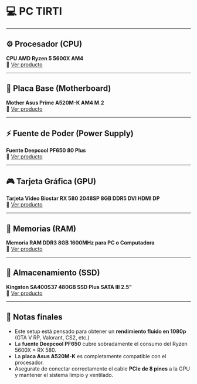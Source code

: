 # 💻 PC TIRTI

---

## ⚙️ Procesador (CPU)
**CPU AMD Ryzen 5 5600X AM4**  
🔗 [Ver producto](https://thotcomputacion.com.uy/producto/cpu-amd-ryzen-5-5600x-am4-2/)

---

## 🧩 Placa Base (Motherboard)
**Mother Asus Prime A520M-K AM4 M.2**  
🔗 [Ver producto](https://thotcomputacion.com.uy/producto/mother-asus-a520m-k-am4-m-2/)

---

## ⚡ Fuente de Poder (Power Supply)
**Fuente Deepcool PF650 80 Plus**  
🔗 [Ver producto](https://thotcomputacion.com.uy/producto/fuente-deepcool-pf650-80-plus/)

---

## 🎮 Tarjeta Gráfica (GPU)
**Tarjeta Video Biostar RX 580 2048SP 8GB DDR5 DVI HDMI DP**  
🔗 [Ver producto](https://bit.ly/graficatirti)

---

## 🧠 Memorias (RAM)
**Memoria RAM DDR3 8GB 1600MHz para PC o Computadora**  
🔗 [Ver producto](https://bit.ly/ramtirti)

---

## 💾 Almacenamiento (SSD)
**Kingston SA400S37 480GB SSD Plus SATA III 2.5"**  
🔗 [Ver producto](https://bit.ly/discotirti)

---

## 📝 Notas finales
- Este setup está pensado para obtener un **rendimiento fluido en 1080p** (GTA V RP, Valorant, CS2, etc.)  
- La **fuente Deepcool PF650** cubre sobradamente el consumo del Ryzen 5600X + RX 580.  
- La **placa Asus A520M-K** es completamente compatible con el procesador.  
- Asegurate de conectar correctamente el cable **PCIe de 8 pines** a la GPU y mantener el sistema limpio y ventilado.
